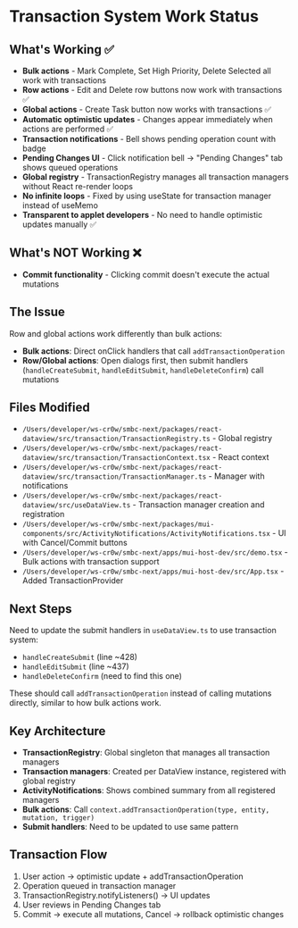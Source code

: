 # Transaction System Work Status

## What's Working ✅
- **Bulk actions** - Mark Complete, Set High Priority, Delete Selected all work with transactions
- **Row actions** - Edit and Delete row buttons now work with transactions ✅
- **Global actions** - Create Task button now works with transactions ✅
- **Automatic optimistic updates** - Changes appear immediately when actions are performed ✅
- **Transaction notifications** - Bell shows pending operation count with badge
- **Pending Changes UI** - Click notification bell → "Pending Changes" tab shows queued operations
- **Global registry** - TransactionRegistry manages all transaction managers without React re-render loops
- **No infinite loops** - Fixed by using useState for transaction manager instead of useMemo
- **Transparent to applet developers** - No need to handle optimistic updates manually ✅

## What's NOT Working ❌
- **Commit functionality** - Clicking commit doesn't execute the actual mutations

## The Issue
Row and global actions work differently than bulk actions:
- **Bulk actions**: Direct onClick handlers that call `addTransactionOperation`
- **Row/Global actions**: Open dialogs first, then submit handlers (`handleCreateSubmit`, `handleEditSubmit`, `handleDeleteConfirm`) call mutations

## Files Modified
- `/Users/developer/ws-cr0w/smbc-next/packages/react-dataview/src/transaction/TransactionRegistry.ts` - Global registry
- `/Users/developer/ws-cr0w/smbc-next/packages/react-dataview/src/transaction/TransactionContext.tsx` - React context
- `/Users/developer/ws-cr0w/smbc-next/packages/react-dataview/src/transaction/TransactionManager.ts` - Manager with notifications
- `/Users/developer/ws-cr0w/smbc-next/packages/react-dataview/src/useDataView.ts` - Transaction manager creation and registration
- `/Users/developer/ws-cr0w/smbc-next/packages/mui-components/src/ActivityNotifications/ActivityNotifications.tsx` - UI with Cancel/Commit buttons
- `/Users/developer/ws-cr0w/smbc-next/apps/mui-host-dev/src/demo.tsx` - Bulk actions with transaction support
- `/Users/developer/ws-cr0w/smbc-next/apps/mui-host-dev/src/App.tsx` - Added TransactionProvider

## Next Steps
Need to update the submit handlers in `useDataView.ts` to use transaction system:
- `handleCreateSubmit` (line ~428)
- `handleEditSubmit` (line ~437) 
- `handleDeleteConfirm` (need to find this one)

These should call `addTransactionOperation` instead of calling mutations directly, similar to how bulk actions work.

## Key Architecture
- **TransactionRegistry**: Global singleton that manages all transaction managers
- **Transaction managers**: Created per DataView instance, registered with global registry
- **ActivityNotifications**: Shows combined summary from all registered managers
- **Bulk actions**: Call `context.addTransactionOperation(type, entity, mutation, trigger)`
- **Submit handlers**: Need to be updated to use same pattern

## Transaction Flow
1. User action → optimistic update + addTransactionOperation
2. Operation queued in transaction manager
3. TransactionRegistry.notifyListeners() → UI updates
4. User reviews in Pending Changes tab
5. Commit → execute all mutations, Cancel → rollback optimistic changes